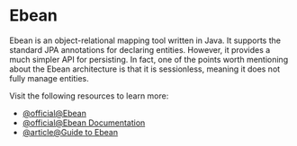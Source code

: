 # Ebean

Ebean is an object-relational mapping tool written in Java. It supports the standard JPA annotations for declaring entities. However, it provides a much simpler API for persisting. In fact, one of the points worth mentioning about the Ebean architecture is that it is sessionless, meaning it does not fully manage entities.

Visit the following resources to learn more:

- [@official@Ebean](https://ebean.io/)
- [@official@Ebean Documentation](https://ebean.io/docs/)
- [@article@Guide to Ebean](https://www.baeldung.com/ebean-orm)
